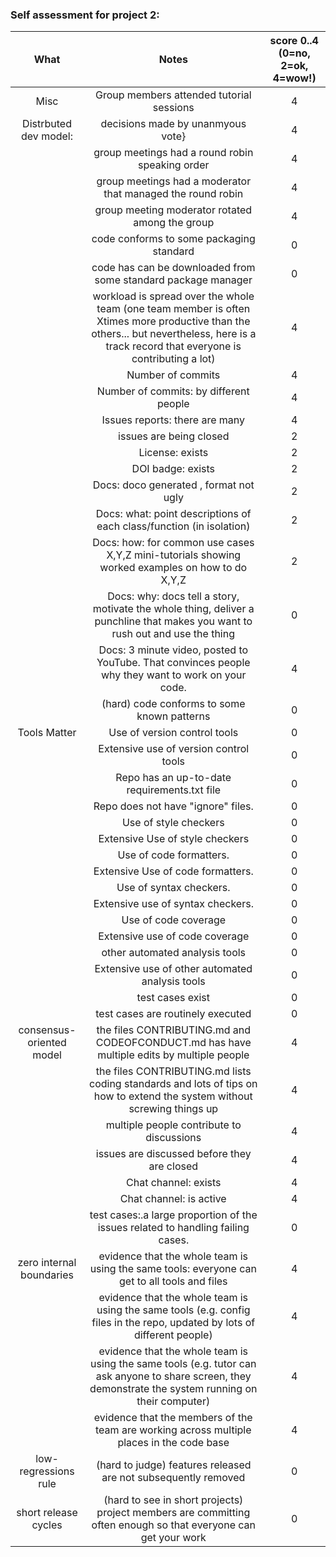 ### Self assessment for project 2:

|           What           |                                                                                           Notes                                                                                          | score 0..4 (0=no, 2=ok, 4=wow!) |
|:------------------------:|:----------------------------------------------------------------------------------------------------------------------------------------------------------------------------------------:|:-------------------------------:|
| Misc                     | Group members attended tutorial sessions                                                                                                                                                 |                4                |
| Distrbuted dev model:    | decisions made by unanmyous vote}                                                                                                                                                        |                 4               |
|                          | group meetings had a round robin speaking order                                                                                                                                          |                 4               |
|                          | group meetings had a moderator that managed the round robin                                                                                                                              |                 4               |
|                          | group meeting moderator rotated among the group                                                                                                                                          |                 4               |
|                          | code conforms to some packaging standard                                                                                                                                                 |                0               |
|                          | code has can be downloaded from some standard package manager                                                                                                                            |                0               |
|                          | workload is spread over the whole team (one team member is often Xtimes more productive than the others... but nevertheless, here is a track record that everyone is contributing a lot) |                 4               |
|                          | Number of commits                                                                                                                                                                        |                 4              |
|                          | Number of commits: by different people                                                                                                                                                   |                4                |
|                          | Issues reports: there are many                                                                                                                                                           |                4                |
|                          | issues are being closed                                                                                                                                                                  |                2              |
|                          | License: exists                                                                                                                                                                          |                 2               |
|                          | DOI badge: exists                                                                                                                                                                        |                 2               |
|                          | Docs: doco generated , format not ugly                                                                                                                                                   |                2                |
|                          | Docs: what: point descriptions of each class/function (in isolation)                                                                                                                     |                2                |
|                          | Docs: how: for common use cases X,Y,Z mini-tutorials showing worked examples on how to do X,Y,Z                                                                                          |                2                |
|                          | Docs: why: docs tell a story, motivate the whole thing, deliver a punchline that makes you want to rush out and use the thing                                                            |                 0               |
|                          | Docs: 3 minute video, posted to YouTube. That convinces people why they want to work on your code.                                                                                       |                4                |
|                          | (hard) code conforms to some known patterns                                                                                                                                              |                 0                |
| Tools Matter             | Use of version control tools                                                                                                                                                             |                0                |
|                          | Extensive use of version control tools                                                                                                                                                   |                0                |
|                          | Repo has an up-to-date requirements.txt file                                                                                                                                             |                0                |
|                          | Repo does not have "ignore" files.                                                                                                                                                       |                0                |
|                          | Use of style checkers                                                                                                                                                                    |                 0               |
|                          | Extensive Use of style checkers                                                                                                                                                          |                 0               |
|                          | Use of code formatters.                                                                                                                                                                  |                 0               |
|                          | Extensive Use of code formatters.                                                                                                                                                        |                 0               |
|                          | Use of syntax checkers.                                                                                                                                                                  |                 0               |
|                          | Extensive use of syntax checkers.                                                                                                                                                        |                 0               |
|                          | Use of code coverage                                                                                                                                                                     |                0                |
|                          | Extensive use of code coverage                                                                                                                                                           |                0                |
|                          | other automated analysis tools                                                                                                                                                           |                0                |
|                          | Extensive use of other automated analysis tools                                                                                                                                          |                 0               |
|                          | test cases exist                                                                                                                                                                         |                0               |
|                          | test cases are routinely executed                                                                                                                                                        |                 0               |
| consensus-oriented model | the files CONTRIBUTING.md and CODEOFCONDUCT.md has have multiple edits by multiple people                                                                                                |                 4               |
|                          | the files CONTRIBUTING.md lists coding standards and lots of tips on how to extend the system without screwing things up                                                                 |               4                 |
|                          | multiple people contribute to discussions                                                                                                                                                |                4                |
|                          | issues are discussed before they are closed                                                                                                                                              |                4                |
|                          | Chat channel: exists                                                                                                                                                                     |               4                 |
|                          | Chat channel: is active                                                                                                                                                                  |                4                |
|                          | test cases:.a large proportion of the issues related to handling failing cases.                                                                                                          |                0                |
| zero internal boundaries | evidence that the whole team is using the same tools: everyone can get to all tools and files                                                                                            |               4                 |
|                          | evidence that the whole team is using the same tools (e.g. config files in the repo, updated by lots of different people)                                                                |                4                |
|                          | evidence that the whole team is using the same tools (e.g. tutor can ask anyone to share screen, they demonstrate the system running on their computer)                                  |               4                 |
|                          | evidence that the members of the team are working across multiple places in the code base                                                                                                |                 4               |
| low-regressions rule     | (hard to judge) features released are not subsequently removed                                                                                                                           |                0                |
| short release cycles     | (hard to see in short projects) project members are committing often enough so that everyone can get your work                                                                           |                0                |
